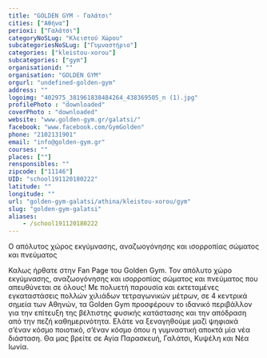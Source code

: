 ```yaml
---
title: "GOLDEN GYM - Γαλάτσι"
cities: ["Αθήνα"]
perioxi: ["Γαλάτσι"]
categoryNoSLug: "Κλειστού Χώρου"
subcategoriesNoSLug: ["Γυμναστήριο"]
categories: ["kleistou-xorou"]
subcategories: ["gym"]
organisationid: ""
organisation: "GOLDEN GYM"
orgurl: "undefined-golden-gym"
address: ""
logoimg: "402975_381961838484264_438369505_n (1).jpg"
profilePhoto : "downloaded"
coverPhoto : "downloaded"
website: "www.golden-gym.gr/galatsi/"
facebook: "www.facebook.com/GymGolden"
phone: "2102131901"
email: "info@golden-gym.gr"
courses: ""
places: [""]
rensponsibles: ""
zipcode: ["11146"]
UID: "school191120180222"
latitude: ""
longitude: ""
url: "golden-gym-galatsi/athina/kleistou-xorou/gym"
slug: "golden-gym-galatsi"
aliases:
    - /school191120180222
---
```



O απόλυτος χώρος εκγύμνασης, αναζωογόνησης και ισορροπίας σώματος και πνεύματος

Καλως ήρθατε στην Fan Page του Golden Gym. Τον απόλυτο χώρο εκγύμνασης, αναζωογόνησης και ισορροπίας σώματος και πνεύματος που απευθύνεται σε όλους! Με πολυετή παρουσία και εκτεταμένες εγκαταστάσεις πολλών χιλιάδων τετραγωνικών μέτρων, σε 4 κεντρικά σημεία των Αθηνών, τα Golden Gym προσφέρουν το ιδανικό περιβάλλον για την επίτευξη της βέλτιστης φυσικής κατάστασης και την απόδραση από την πεζή καθημερινότητα. Ελάτε να ξεναγηθούμε μαζί ψηφιακά σ’έναν κόσμο ποιοτικό, σ’έναν κόσμο όπου η γυμναστική αποκτά μία νέα διάσταση. Θα μας βρείτε σε Αγία Παρασκευή, Γαλάτσι, Κυψέλη και Νέα Ιωνία.